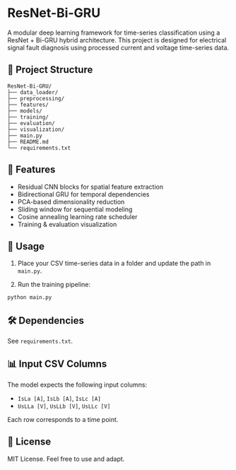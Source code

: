 # ResNet-Bi-GRU

A modular deep learning framework for time-series classification using a ResNet + Bi-GRU hybrid architecture. This project is designed for electrical signal fault diagnosis using processed current and voltage time-series data.

## 📁 Project Structure

```
ResNet-Bi-GRU/
├── data_loader/
├── preprocessing/
├── features/
├── models/
├── training/
├── evaluation/
├── visualization/
├── main.py
├── README.md
└── requirements.txt
```

## 🚀 Features

- Residual CNN blocks for spatial feature extraction
- Bidirectional GRU for temporal dependencies
- PCA-based dimensionality reduction
- Sliding window for sequential modeling
- Cosine annealing learning rate scheduler
- Training & evaluation visualization

## 🧪 Usage

1. Place your CSV time-series data in a folder and update the path in `main.py`.

2. Run the training pipeline:

```bash
python main.py
```

## 🛠️ Dependencies

See `requirements.txt`.

## 📊 Input CSV Columns

The model expects the following input columns:

- `IsLa [A]`, `IsLb [A]`, `IsLc [A]`
- `UsLLa [V]`, `UsLLb [V]`, `UsLLc [V]`

Each row corresponds to a time point.

## 📜 License

MIT License. Feel free to use and adapt.
